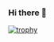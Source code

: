 ### Hi there 👋

[![trophy](https://github-profile-trophy.vercel.app/?username=taehyunkim3&theme=flat)](https://github.com/ryo-ma/github-profile-trophy)
<!--
**taehyunkim3/taehyunkim3** is a ✨ _special_ ✨ repository because its `README.md` (this file) appears on your GitHub profile.

Here are some ideas to get you started:

- 🔭 I’m currently working on ...
- 🌱 I’m currently learning ...
- 👯 I’m looking to collaborate on ...
- 🤔 I’m looking for help with ...
- 💬 Ask me about ...
- 📫 How to reach me: ...
- 😄 Pronouns: ...
- ⚡ Fun fact: ...
-->
